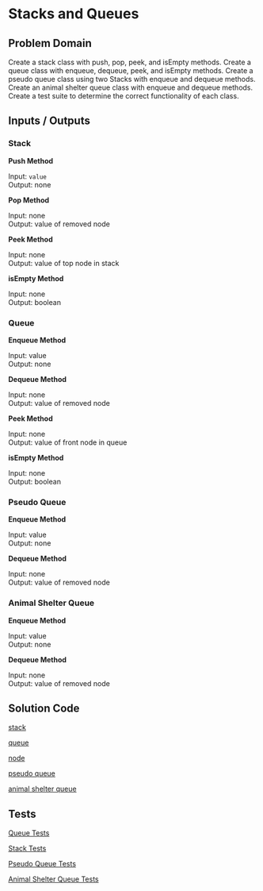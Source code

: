 # Stacks and Queues

## Problem Domain
Create a stack class with push, pop, peek, and isEmpty methods. Create a queue class with enqueue, dequeue, peek, and isEmpty methods. Create a pseudo queue class using two Stacks with enqueue and dequeue methods. Create an animal shelter queue class with enqueue and dequeue methods. Create a test suite to determine the correct functionality of each class.

## Inputs / Outputs

### Stack   
**Push Method**

Input: `value`  
Output: none

**Pop Method**

Input: none  
Output: value of removed node

**Peek Method**

Input: none  
Output: value of top node in stack

**isEmpty Method**

Input: none  
Output: boolean

### Queue

**Enqueue Method**

Input: value   
Output: none

**Dequeue Method**

Input: none  
Output: value of removed node

**Peek Method**

Input: none  
Output: value of front node in queue

**isEmpty Method**

Input: none  
Output: boolean

### Pseudo Queue

**Enqueue Method**

Input: value   
Output: none

**Dequeue Method**

Input: none  
Output: value of removed node

### Animal Shelter Queue

**Enqueue Method**

Input: value   
Output: none

**Dequeue Method**

Input: none  
Output: value of removed node

## Solution Code

[stack](./classes/stack.js)

[queue](./classes/queue.js)

[node](./classes/node.js)

[pseudo queue](./classes/pseudoQueue.js)

[animal shelter queue](./classes/animalShelter.js)

## Tests

[Queue Tests](./__tests__/queue.test.js)

[Stack Tests](./__tests__/stack.test.js)

[Pseudo Queue Tests](./__tests__/pseudoQueue.test.js)

[Animal Shelter Queue Tests](./__tests__/shelter.test.js)
